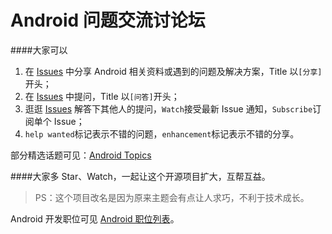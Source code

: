 # Android 问题交流讨论坛

####大家可以  
1. 在 [Issues](https://github.com/android-cn/interview-questions/issues) 中分享 Android 相关资料或遇到的问题及解决方案，Title 以`[分享]`开头；  
2. 在 [Issues](https://github.com/android-cn/interview-questions/issues) 中提问，Title 以`[问答]`开头；  
3. 逛逛 [Issues](https://github.com/android-cn/interview-questions/issues) 解答下其他人的提问，`Watch`接受最新 Issue 通知，`Subscribe`订阅单个 Issue；  
4. `help wanted`标记表示不错的问题，`enhancement`标记表示不错的分享。  

部分精选话题可见：[Android Topics](https://github.com/android-cn/topics)  

####大家多 Star、Watch，一起让这个开源项目扩大，互帮互益。  

> PS：这个项目改名是因为原来主题会有点让人求巧，不利于技术成长。  

Android 开发职位可见 [Android 职位列表](http://www.codekk.com/jobs)。  
